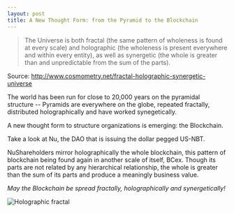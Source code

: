 ```yaml
---
layout: post
title: A New Thought Form: from the Pyramid to the Blockchain
---
```


> The Universe is both fractal (the same pattern of wholeness is found at every scale) and holographic (the wholeness is present everywhere and within every entity), as well as synergetic (the whole is greater than and unpredictable from the sum of the parts). 

Source: http://www.cosmometry.net/fractal-holographic-synergetic-universe 

The world has been run for close to 20,000 years on the pyramidal structure -- Pyramids are everywhere on the globe, repeated fractally, distributed holographically and have worked synegetically.

A new thought form to structure organizations is emerging: the Blockchain.

Take a look at Nu, the DAO that is issuing the dollar pegged US-NBT. 

NuShareholders mirror holographically the whole blockchain, this pattern of blockchain being found again in another scale of itself, BCex. Though its parts are not related by any hierarchical relationship, the whole is greater than the sum of its parts and produce a meaningly business value.


_May the Blockchain be spread fractally, holographically and synergetically!_


![Holographic fractal](http://i.imgur.com/hmJp9K9.jpg)
